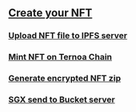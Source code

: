 ## [Create your NFT](./api.md)
### [Upload NFT file to IPFS server](./upload-ex.md)
### [Mint NFT on Ternoa Chain](./mint.md)
### [Generate encrypted NFT zip](./sign-pwd-request.md)
### [SGX send to Bucket server](./sgx.md)
